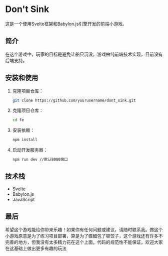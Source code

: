 # Don't Sink

这是一个使用Svelte框架和Babylon.js引擎开发的前端小游戏。

## 简介

在这个游戏中，玩家的目标是避免让船只沉没。游戏由纯前端技术实现，目前没有后端支持。

## 安装和使用

1. 克隆项目仓库：

   ```bash
   git clone https://github.com/yourusername/dont_sink.git
   ```
2. 克隆项目仓库：

   ```bash
   cd fe
   ```
3. 安装依赖：

   ```bash
   npm install
   ```
4. 启动开发服务器：

   ```bash
   npm run dev //默认8080端口
   ```

## 技术栈

* Svelte
* Babylon.js
* JavaScript

## 最后

希望这个游戏能给你带来乐趣！如果你有任何问题或建议，请随时联系我。做这个小游戏原意是为了练习项目部署，算是为了碟醋包了顿饺子，这个游戏还有许多不完善的地方，但我没有太多精力花在这个上面，代码的规范性不能保证，欢迎大家在这基础上做出更多有趣的玩法
